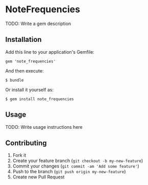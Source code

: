 # NoteFrequencies

TODO: Write a gem description

## Installation

Add this line to your application's Gemfile:

    gem 'note_frequencies'

And then execute:

    $ bundle

Or install it yourself as:

    $ gem install note_frequencies

## Usage

TODO: Write usage instructions here

## Contributing

1. Fork it
2. Create your feature branch (`git checkout -b my-new-feature`)
3. Commit your changes (`git commit -am 'Add some feature'`)
4. Push to the branch (`git push origin my-new-feature`)
5. Create new Pull Request
